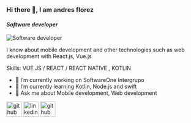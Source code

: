 ### Hi there 👋, I am andres florez
#### *Software developer*
![*Software developer*](https://i.ytimg.com/vi/sBa_oOWLCIY/maxresdefault.jpg)

I know about mobile development and other technologies such as web development with React.js, Vue.js 

Skills: VUE JS / REACT / REACT NATIVE , KOTLIN

- 🔭 I’m currently working on SoftwareOne Intergrupo 
- 🌱 I’m currently learning Kotlin, Node.js and swift 
- 💬 Ask me about Mobile development, Web development 


[<img src='https://cdn.jsdelivr.net/npm/simple-icons@3.0.1/icons/github.svg' alt='github' height='40'>](https://github.com/https://github.com/andresflopaez1255)  [<img src='https://cdn.jsdelivr.net/npm/simple-icons@3.0.1/icons/linkedin.svg' alt='linkedin' height='40'>](https://www.linkedin.com/in/https://www.linkedin.com/in/andres-florez-111595197/)  [<img src='https://cdn.jsdelivr.net/npm/simple-icons@3.0.1/icons/github.svg' alt='github' height='40'>](https://github.com/anflo12/anflo12)  

